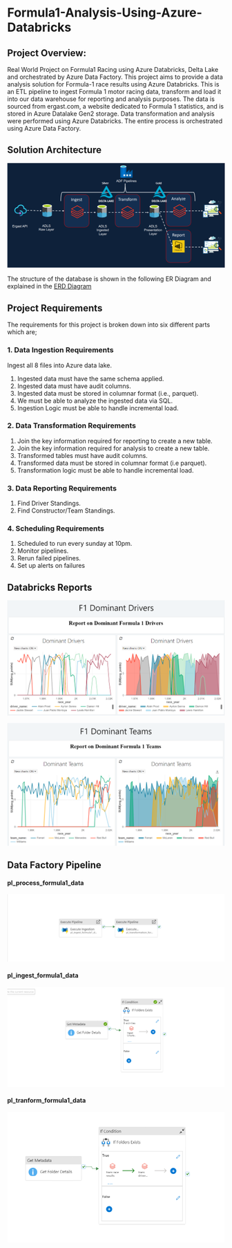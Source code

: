 # Formula1-Analysis-Using-Azure-Databricks
## Project Overview:
Real World Project on Formula1 Racing using Azure Databricks, Delta Lake and orchestrated by Azure Data Factory.
This project aims to provide a data analysis solution for Formula-1 race results using Azure Databricks. 
This is an ETL pipeline to ingest Formula 1 motor racing data, transform and load it into our data warehouse for reporting 
and analysis purposes. The data is sourced from ergast.com, a website dedicated to Formula 1 statistics, and is stored in Azure Datalake Gen2 storage. 
Data transformation and analysis were performed using Azure Databricks. The entire process is orchestrated using Azure Data Factory.

## Solution Architecture 
![alt text](https://github.com/NorhanAbdelaziz/Formula1-Analysis-Using-Azure-Databricks/blob/main/images/Solution%20arch.PNG)

The structure of the database is shown in the following ER Diagram and explained in the [ERD Diagram](https://github.com/NorhanAbdelaziz/Formula1-Analysis-Using-Azure-Databricks/blob/main/images/ER%20diagram.png)

## Project Requirements
The requirements for this project is broken down into six different parts which are;

### 1. Data Ingestion Requirements
Ingest all 8 files into Azure data lake.
1. Ingested data must have the same schema applied.
2. Ingested data must have audit columns.
3. Ingested data must be stored in columnar format (i.e., parquet).
4. We must be able to analyze the ingested data via SQL.
5. Ingestion Logic must be able to handle incremental load.
### 2. Data Transformation Requirements
1. Join the key information required for reporting to create a new table.
2. Join the key information required for analysis to create a new table.
3. Transformed tables must have audit columns.
5. Transformed data must be stored in columnar format (i.e parquet).
6. Transformation logic must be able to handle incremental load.
### 3. Data Reporting Requirements
1. Find Driver Standings.
2. Find Constructor/Team Standings.
### 4. Scheduling Requirements
1. Scheduled to run every sunday at 10pm.
2. Monitor pipelines.
3. Rerun failed pipelines.
4. Set up alerts on failures

## Databricks Reports

![alt text](https://github.com/NorhanAbdelaziz/Formula1-Analysis-Using-Azure-Databricks/blob/main/images/Dominant%20Driver.PNG)

![alt text](https://github.com/NorhanAbdelaziz/Formula1-Analysis-Using-Azure-Databricks/blob/main/images/Dominant%20Team.PNG)

## Data Factory Pipeline

#### pl_process_formula1_data
![alt text](https://github.com/NorhanAbdelaziz/Formula1-Analysis-Using-Azure-Databricks/blob/main/images/pl_process_formula1_data.PNG)

#### pl_ingest_formula1_data
![alt text](https://github.com/NorhanAbdelaziz/Formula1-Analysis-Using-Azure-Databricks/blob/main/images/pl_ingest_formula1_data.PNG)

#### pl_tranform_formula1_data
![alt text](https://github.com/NorhanAbdelaziz/Formula1-Analysis-Using-Azure-Databricks/blob/main/images/pl_transform_formula1_data.PNG)

